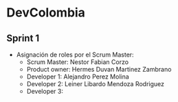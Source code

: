 # DevColombia

## Sprint 1
- Asignación de roles por el Scrum Master:
  - Scrum Master: Nestor Fabian Corzo
  - Product owner: Hermes Duvan Martinez Zambrano 
  - Developer 1: Alejandro Perez Molina
  - Developer 2: Leiner Libardo Mendoza Rodriguez 
  - Developer 3:

